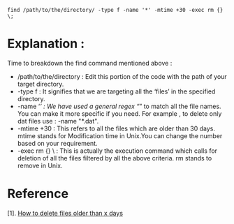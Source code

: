 ```
find /path/to/the/directory/ -type f -name '*' -mtime +30 -exec rm {} \;
```

# Explanation :
Time to breakdown the find command mentioned above :

- /path/to/the/directory : Edit this portion of the code with the path of your target directory.
- -type f : It signifies that we are targeting all the ‘files’ in the specified directory.
- -name ‘*’ : We have used a general regex “*” to match all the file names. You can make it more specific if you need. For example , to delete only dat files use : -name "*.dat".
- -mtime +30 : This refers to all the files which are older than 30 days. mtime stands for Modification time in Unix.You can change the number based on your requirement.
- -exec rm {} \ : This is actually the execution command which calls for deletion of all the files filtered by all the above criteria. rm stands to remove in Unix.


# Reference
[1]. [How to delete files older than x days](https://www.programmergirl.com/how-to-delete-files-older-than-x-days-in-unix/#:~:text=If%20you%20want%20to%20delete,mmin%20%24((60*24))%20.)
